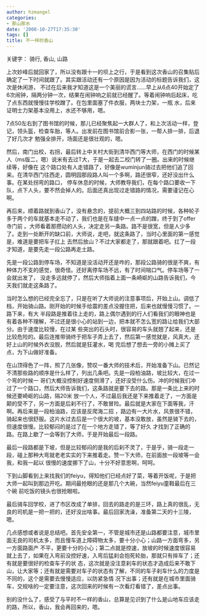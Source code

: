 ```yaml
---
author: hzmangel
categories:
- 那山那水
date: '2008-10-27T17:35:30'
tags: []
title: 不一样的香山
---
```

关键字： 骑行, 香山, 山路

上次妙峰后就回家了，所以没有跟十一的坝上之行，于是看到这次香山的召集贴后确定了一下时间就跟了。其实跟活动还有一个原因是因为活动的标题告诉我们，这次是休闲游，
不过在后来我才知道这是一个美丽的谎言……<!--more-->早上从6点40开始定了6次闹钟，隔两分钟一次，结果在闹钟响之前就已经醒了。等着闹钟响后起床，吃了点东西就慢慢往学校蹭了。在包里面塞了件衣服，两块士力架，一瓶
水，后来证明士力架基本没用上，水还不够用，嗯。

7点50左右到了图书馆的时候，那儿已经聚焦起一大群人了，和上次活动一样，登记，领头盔，检查车胎，等人。出发前在图书馆前合影一张，一帮人排一排，后退了好几次才
勉强全排开，场面还是很壮观的，嗯。

然后，南门出校，右拐，最后转上中关村大街到清华西门等大师，在西门的时候某人（ms版二，嗯）说米有去过T大，于是一起去二校门转了一圈。出来的时候继续等，好像在
这个路口处有人走错路了，好像是wuminjun骑过去把他们追了回来。在清华西门往西走，圆明园那段路人叫一个多啊，路还很窄，还好没出什么事。在某处拐弯的路口，
停车休息的时候，大师教导我们，在每个路口要收一下队，点下人头，要不然会掉人的。后面还真出现过走错路的情况，需要谨记在心啊。

再后来，顺着路就到香山了，没有悬念的，提前大概三到四站路的时候，各种轮子多于两个的车就基本走不动了，我们也是在车缝中一点一点的蹭，终于到了offer 寺门前
。大师看着那攒动的人头，决定走另一条路。路不是很宽，但是人少多了。走到一处断开的缺口前，大师说，走吧，就这条路了，当时心里面的第一感觉是，难道是要把车子扛上
去然后放山？不过大家都走了，那就跟着吧。扛了一段才知道，是要先走一段公路再走土路。

先是一段公路到停车场，不知道是没活动开还是咋的，那段公路骑的很是不爽，有种体力不支的感觉，很奇怪。还好离停车场不远，有了时间喘口气。停车场等了一会就出发了，
没走多远就停了，然后大师指着上面一条崎岖的山路告诉我们，今天我们就走这条路了。

当时怎么想的已经完全忘了，只是在听了大师说的注意事项后，开始上山。调低了档，开始骑山路。刚开始的时候手给震的差点没握住把，后来也就慢慢习惯了。一路下来，有大
半段路是推着往上走的，路上偶尔遇到的行人们看我们的眼神也是有着各种不理解，不过还是很小心的站到一边，把本就不怎么宽的路让给我们大部分。由于速度比较慢，在过某
些突出的石头时，很容易的车头就翘了起来，还是比较危险的。最后连推带骑终于把车子弄上去了，然后第一感觉就是，风真大，还好上山的时候外衣没脱，然后就是狂灌水，喝
完后想了想去一旁的小摊上买了点，为下山做好准备。

在山顶得色了一阵，照了几张像，赞叹一番大师的技术后，开始准备下山。已然记不清那些路的顺序是什么样了，列出几条吧。先是一段柏油路，坡比较大，在过一个弯的时候一
哥们大概没控制好速度侧滑了，还好没受什么伤。冲的时候我们冲过了一个路口，然后大师告诉我们，这条路就是要下去的路。那是一条比上来的时候还要崎岖的山路，隔20米
放一个人，不过最后我还是下来推着走了，一方面是颠的受不了，另一方面是后刹不行了，不敢冒险。最后就是大家在下面等我，汗啊。再后来是一段柏油路，应该是反爬海二招
，路边有一大片水，风景很不错，骑起来也很舒服。这片水过去后是一个很大的坡，基本没敢放，虽然是骑下去的，但速度很慢。比较郁闷的是过了在一个地方走错了，等了好久
才找到了正确的路。在路上歇了一会等到了大师，于是开始最后一段路。

最后一段路都是下坡，但是比较郁闷的是我的后刹不灵了，于是乎，骑一段走一段，碰上那种大弯就老老实实的下来推着走。赞一下大师，在前面放一段坡等一会我，和我一起以
很慢的速度挪下了山，十分不好意思啊，呵呵。

下到山脚看到上来找我们的feiyu，得知他们已经点好了菜，等着开饭呢，于是把大师一起叫到那边开吃。期间最抢眼的还是那几个大碗，当然feiyu童鞋最后在三个碗
前吃饭的镜头也很抢眼啦。

最后骑车回学校，进了市区改成了单排，回去的路走的是三环，路上真的很乱，无良的司机是一把一把的，还好没出啥事。最后回家洗澡，准备第二天的十三陵，嗯。

几点感想或者说是总结吧。首先安全第一，不管是城市还是山路都要注意，城市里面无良的司机太多，而且慢车道上障碍物太多，要十分小心；山路一方面弯多，另一方面路面产
不平，更要十分的小心；第二点就是控速，放坡的时候速度很容易就上去了，如果在入弯前没控好速，入弯后猛刹会抱死轮胎，那就只有摔车了；还有就是要很好的检查车子的状
态，这次就是没注意刹车的状态才造成后来不敢下山，让大家等；还有就是需要对车子的状态有了解，不同的车子刹车什么的力度是不同的，这个是需要去慢慢适应，以防紧急情
况下出事；还有就是在城市里面骑车，交规啥的一定要注意，这次回来的时候有一次看灯看错了，差点出事。

别的没什么了，感受了与平时不一样的香山，总算是见识到了什么是山地车应该走的路，所以，香山，我会再回来的，嗯。